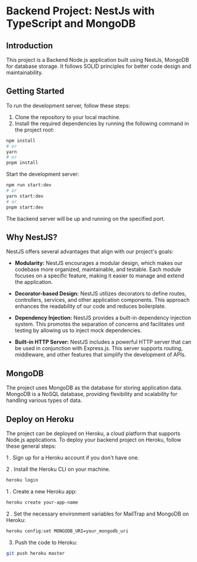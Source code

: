 # Backend Project: NestJs with TypeScript and MongoDB

## Introduction

This project is a Backend Node.js application built using NestJs, MongoDB for database storage. It follows SOLID principles for better code design and maintainability.

## Getting Started

To run the development server, follow these steps:

1. Clone the repository to your local machine.
2. Install the required dependencies by running the following command in the project root:

```bash
npm install
# or
yarn
# or
pnpm install
```
Start the development server:
```bash
npm run start:dev
# or
yarn start:dev
# or
pnpm start:dev
```
The backend server will be up and running on the specified port.

## Why NestJS?

NestJS offers several advantages that align with our project's goals:

- **Modularity:** NestJS encourages a modular design, which makes our codebase more organized, maintainable, and testable. Each module focuses on a specific feature, making it easier to manage and extend the application.

- **Decorator-based Design:** NestJS utilizes decorators to define routes, controllers, services, and other application components. This approach enhances the readability of our code and reduces boilerplate.

- **Dependency Injection:** NestJS provides a built-in dependency injection system. This promotes the separation of concerns and facilitates unit testing by allowing us to inject mock dependencies.

- **Built-in HTTP Server:** NestJS includes a powerful HTTP server that can be used in conjunction with Express.js. This server supports routing, middleware, and other features that simplify the development of APIs.

## MongoDB
The project uses MongoDB as the database for storing application data. MongoDB is a NoSQL database, providing flexibility and scalability for handling various types of data.



## Deploy on Heroku
The project can be deployed on Heroku, a cloud platform that supports Node.js applications. To deploy your backend project on Heroku, follow these general steps:

1 . Sign up for a Heroku account if you don't have one.

2 . Install the Heroku CLI on your machine.

```bash
heroku login
```
1 . Create a new Heroku app:
```bash
heroku create your-app-name
```
2 . Set the necessary environment variables for MailTrap and MongoDB on Heroku:

```bash
heroku config:set MONGODB_URI=your_mongodb_uri
```

3. Push the code to Heroku:
```bash
git push heroku master
```



